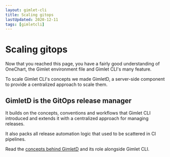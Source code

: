 ```yaml
---
layout: gimlet-cli
title: Scaling gitops
lastUpdated: 2020-12-11
tags: [gimletcli]
---
```


# Scaling gitops

Now that you reached this page, you have a fairly good understanding of OneChart, 
the Gimlet environment file and Gimlet CLI's many feature.

To scale Gimlet CLI's concepts we made GimletD, 
a server-side component to provide a centralized approach to scale them.

## GimletD is the GitOps release manager

It builds on the concepts, conventions and workflows that Gimlet CLI introduced and extends it with a centralized approach for managing releases.

It also packs all release automation logic that used to be scattered in CI pipelines.

Read the [concepts behind GimletD](/gimletd/concepts) and its role alongside Gimlet CLI.
